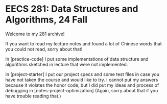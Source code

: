 # EECS 281: Data Structures and Algorithms, 24 Fall

Welcome to my 281 archive!

If you want to read my lecture notes and found a lot of Chinese words that you could not read, sorry about that!

In [practice-code] I put some implementations of data structure and algorithms sketched in lecture that were not implemented.

In [project-starter] I put our project specs and some test files in case you have not taken the course and would like to try. I cannot put my answers because it violates the honor code, but I did put my ideas and process of debugging in [notes-project-optimization] (Again, sorry about that if you have trouble reading that.)
